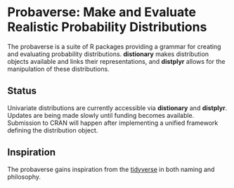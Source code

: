 # Probaverse: Make and Evaluate Realistic Probability Distributions

The probaverse is a suite of R packages providing a grammar for creating and evaluating probability distributions. **distionary** makes distribution objects available and links their representations, and **distplyr** allows for the manipulation of these distributions.

## Status

Univariate distributions are currently accessible via **distionary** and **distplyr**. Updates are being made slowly until funding becomes available. Submission to CRAN will happen after implementing a unified framework defining the distribution object.

## Inspiration

The probaverse gains inspiration from the [tidyverse](https://tidyverse.org) in both naming and philosophy. 
